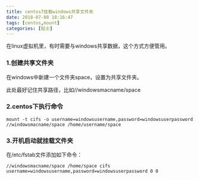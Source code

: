 ```yaml
---
title: centos7挂载windows共享文件夹
date: 2018-07-08 18:16:47
tags: [centos,mount]
categories: [贴士]
---
```


在linux虚拟机里，有时需要与windows共享数据，这个方式方便管用。<!-- more -->

### 1.创建共享文件夹

在windows中新建一个文件夹space，设置为共享文件夹。

此处最好记住共享路径，比如//windowsmacname/space

### 2.centos下执行命令

```shell
mount -t cifs -o username=windowsusername,password=windowsuserpassword  //windowsmacname/space /home/username/space
```

### 3.开机启动就挂载文件夹

在/etc/fstab文件添加如下命令：

```shell
//windowsmacname/space /home/space cifs username=windowsusername,password=windowsuserpassword 0 0
```

